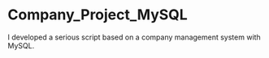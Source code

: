 # Company_Project_MySQL

I developed a serious script based on a company management system with MySQL.
